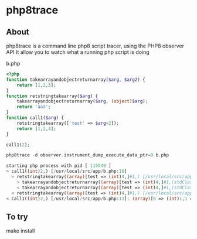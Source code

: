 php8trace
=============

About
-----
php8trace is a command line php8 script tracer, using the PHP8 observer API
It allow you to watch what a running php script is doing

b.php
```php
<?php
function takearrayandobjectreturnarray($arg, $arg2) {
	return [1,2,3];
}
function retstringtakearray($arg) {
	takearrayandobjectreturnarray($arg, (object)$arg);
	return 'aaa';
}
function call1($arg) {
	retstringtakearray(['test' => $arg+2]);
	return [1,2,3];
}

call1(2);
```

```php
php8trace -d observer.instrument_dump_execute_data_ptr=0 b.php

starting php process with pid [ 115549 ]
> call1((int)2,) [/usr/local/src/app/b.php:10]
  > retstringtakearray((array)[test => (int)4,]#1,) [/usr/local/src/app/b.php:6]
    > takearrayandobjectreturnarray((array)[test => (int)4,]#1,(stdClass)#1,) [/usr/local/src/app/b.php:3]
    < takearrayandobjectreturnarray((array)[test => (int)4,]#1,(stdClass)#1,) [/usr/local/src/app/b.php:3]: (array)[0 => (int)1,1 => (int)2,2 => (int)3,]#3 (0.000954)
  < retstringtakearray((array)[test => (int)4,]#1,) [/usr/local/src/app/b.php:7]: (string)"aaa" (0.026941)
< call1((int)2,) [/usr/local/src/app/b.php:11]: (array)[0 => (int)1,1 => (int)2,2 => (int)3,]#3 (0.047922)

```


To try
--------------------

make install
